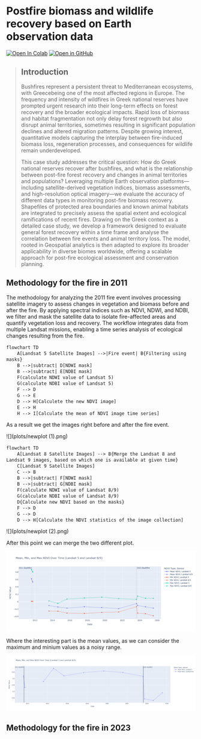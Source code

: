 # Postfire biomass and wildlife recovery based on Earth observation data

[![Open In Colab](https://colab.research.google.com/assets/colab-badge.svg)](https://colab.research.google.com/drive/1d2Fkd-OIfSQLeh2B54iTpPRhotzEfvvJ?usp=sharing) [![Open in GitHub](https://img.shields.io/badge/Open%20in-GitHub-blue?logo=github)](greece_notebook_cleaned-sentinel&landsat589.ipynb)


> ## Introduction
> 
> Bushfires represent a persistent threat to Mediterranean ecosystems, with Greecebeing one of the most affected regions in Europe. The frequency and intensity of wildfires in Greek national reserves have prompted urgent research into their long-term effects on forest recovery and the broader ecological impacts. Rapid loss of biomass and habitat fragmentation not only delay forest regrowth but also disrupt animal territories, sometimes resulting in significant population declines and altered migration patterns. Despite growing interest, quantitative models capturing the interplay between fire-induced biomass loss, regeneration processes, and consequences for wildlife remain underdeveloped.
>
> This case study addresses the critical question: How do Greek national reserves recover after bushfires, and what is the relationship between post-fire forest recovery and changes in animal territories and populations? Leveraging multiple Earth observation platforms—including satellite-derived vegetation indices, biomass assessments, and high-resolution optical imagery—we evaluate the accuracy of different data types in monitoring post-fire biomass recovery. Shapefiles of protected area boundaries and known animal habitats are integrated to precisely assess the spatial extent and ecological ramifications of recent fires. Drawing on the Greek context as a detailed case study, we develop a framework designed to evaluate general forest recovery within a time frame and analyse the correlation between fire events and animal territory loss. The model, rooted in Geospatial analytics is then adapted to explore its broader applicability in diverse biomes worldwide, offering a scalable approach for post-fire ecological assessment and conservation planning.


## Methodology for the fire in 2011
The methodology for analyzing the 2011 fire event involves processing satellite imagery to assess changes in vegetation and biomass before and after the fire. By applying spectral indices such as NDVI, NDWI, and NDBI, we filter and mask the satellite data to isolate fire-affected areas and quantify vegetation loss and recovery. The workflow integrates data from multiple Landsat missions, enabling a time series analysis of ecological changes resulting from the fire.

```mermaid
flowchart TD
    A[Landsat 5 Satellite Images] -->|Fire event| B{Filtering using masks}
    B -->|subtract| D[NDWI mask]
    B -->|subtract| E[NDBI mask]
    F(calculate NDWI value of Landsat 5)
    G(calculate NDBI value of Landsat 5)
    F --> D
    G --> E
    D --> H[Calculete the new NDVI image]
    E --> H
    H --> I[Calculate the mean of NDVI image time series]
```

As a result we get the images right before and after the fire event.

![](plots/newplot (1).png)

```mermaid
flowchart TD
    A[Landsat 8 Satellite Images] --> B{Merge the Landsat 8 and Landsat 9 images, based on which one is available at given time}
    C[Landsat 9 Satellite Images]
    C --> B
    B -->|subtract| F[NDWI mask]
    B -->|subtract| G[NDBI mask]
    F(calculate NDWI value of Landsat 8/9)
    G(calculate NDBI value of Landsat 8/9)
    D{Calculate new NDVI based on the masks}
    F --> D
    G --> D
    D --> H[Calculate the NDVI statistics of the image collection]
```

![](plots/newplot (2).png)

After this point we can merge the two different plot.

![](plots/newplot%20(3).png)

Where the interesting part is the mean values, as we can consider the maximum and minium values as a noisy range.

![](plots/newplot%20(7).png )


## Methodology for the fire in 2023 